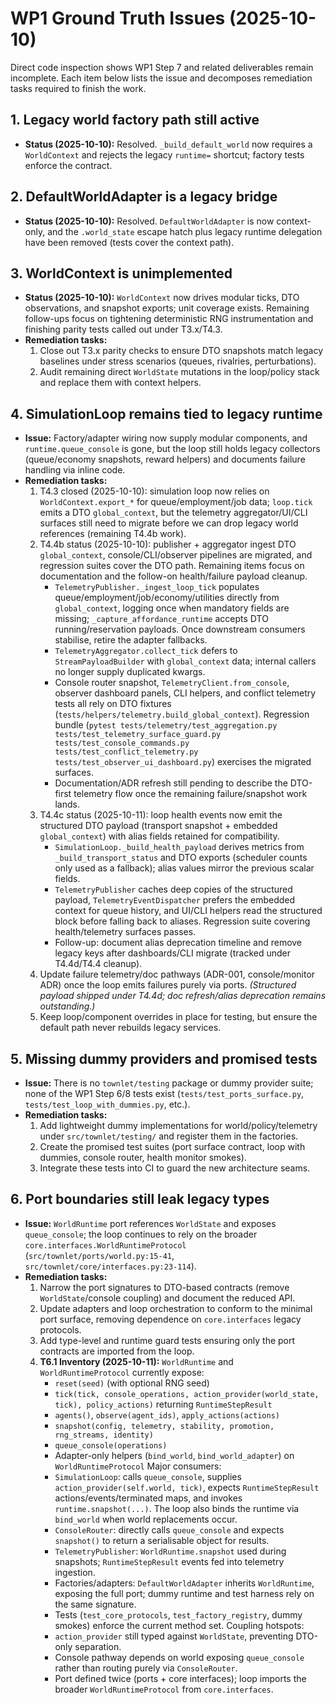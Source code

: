 # WP1 Ground Truth Issues (2025-10-10)

Direct code inspection shows WP1 Step 7 and related deliverables remain incomplete. Each item below lists the issue and decomposes remediation tasks required to finish the work.

## 1. Legacy world factory path still active
- **Status (2025-10-10):** Resolved. `_build_default_world` now requires a `WorldContext` and rejects the legacy `runtime=` shortcut; factory tests enforce the contract.

## 2. DefaultWorldAdapter is a legacy bridge
- **Status (2025-10-10):** Resolved. `DefaultWorldAdapter` is now context-only, and the `.world_state` escape hatch plus legacy runtime delegation have been removed (tests cover the context path).

## 3. WorldContext is unimplemented
- **Status (2025-10-10):** `WorldContext` now drives modular ticks, DTO observations, and snapshot exports; unit coverage exists. Remaining follow-ups focus on tightening deterministic RNG instrumentation and finishing parity tests called out under T3.x/T4.3.
- **Remediation tasks:**
  1. Close out T3.x parity checks to ensure DTO snapshots match legacy baselines under stress scenarios (queues, rivalries, perturbations).
  2. Audit remaining direct `WorldState` mutations in the loop/policy stack and replace them with context helpers.

## 4. SimulationLoop remains tied to legacy runtime
- **Issue:** Factory/adapter wiring now supply modular components, and `runtime.queue_console` is gone, but the loop still holds legacy collectors (queue/economy snapshots, reward helpers) and documents failure handling via inline code.
- **Remediation tasks:**
  1. T4.3 closed (2025-10-10): simulation loop now relies on `WorldContext.export_*` for queue/employment/job data; `loop.tick` emits a DTO `global_context`, but the telemetry aggregator/UI/CLI surfaces still need to migrate before we can drop legacy world references (remaining T4.4b work).
  2. T4.4b status (2025-10-10): publisher + aggregator ingest DTO `global_context`, console/CLI/observer pipelines are migrated, and regression suites cover the DTO path. Remaining items focus on documentation and the follow-on health/failure payload cleanup.
     - `TelemetryPublisher._ingest_loop_tick` populates queue/employment/job/economy/utilities directly from `global_context`, logging once when mandatory fields are missing; `_capture_affordance_runtime` accepts DTO running/reservation payloads. Once downstream consumers stabilise, retire the adapter fallbacks.
     - `TelemetryAggregator.collect_tick` defers to `StreamPayloadBuilder` with `global_context` data; internal callers no longer supply duplicated kwargs.
     - Console router snapshot, `TelemetryClient.from_console`, observer dashboard panels, CLI helpers, and conflict telemetry tests all rely on DTO fixtures (`tests/helpers/telemetry.build_global_context`). Regression bundle (`pytest tests/telemetry/test_aggregation.py tests/test_telemetry_surface_guard.py tests/test_console_commands.py tests/test_conflict_telemetry.py tests/test_observer_ui_dashboard.py`) exercises the migrated surfaces.
     - Documentation/ADR refresh still pending to describe the DTO-first telemetry flow once the remaining failure/snapshot work lands.
  3. T4.4c status (2025-10-11): loop health events now emit the structured DTO payload (transport snapshot + embedded `global_context`) with alias fields retained for compatibility.
     - `SimulationLoop._build_health_payload` derives metrics from `_build_transport_status` and DTO exports (scheduler counts only used as a fallback); alias values mirror the previous scalar fields.
     - `TelemetryPublisher` caches deep copies of the structured payload, `TelemetryEventDispatcher` prefers the embedded context for queue history, and UI/CLI helpers read the structured block before falling back to aliases. Regression suite covering health/telemetry surfaces passes.
     - Follow-up: document alias deprecation timeline and remove legacy keys after dashboards/CLI migrate (tracked under T4.4d/T4.4 cleanup).
  3. Update failure telemetry/doc pathways (ADR-001, console/monitor ADR) once the loop emits failures purely via ports. *(Structured payload shipped under T4.4d; doc refresh/alias deprecation remains outstanding.)*
  4. Keep loop/component overrides in place for testing, but ensure the default path never rebuilds legacy services.

## 5. Missing dummy providers and promised tests
- **Issue:** There is no `townlet/testing` package or dummy provider suite; none of the WP1 Step 6/8 tests exist (`tests/test_ports_surface.py`, `tests/test_loop_with_dummies.py`, etc.).
- **Remediation tasks:**
  1. Add lightweight dummy implementations for world/policy/telemetry under `src/townlet/testing/` and register them in the factories.
  2. Create the promised test suites (port surface contract, loop with dummies, console router, health monitor smokes).
  3. Integrate these tests into CI to guard the new architecture seams.

## 6. Port boundaries still leak legacy types
- **Issue:** `WorldRuntime` port references `WorldState` and exposes `queue_console`; the loop continues to rely on the broader `core.interfaces.WorldRuntimeProtocol` (`src/townlet/ports/world.py:15-41`, `src/townlet/core/interfaces.py:23-114`).
- **Remediation tasks:**
  1. Narrow the port signatures to DTO-based contracts (remove `WorldState`/console coupling) and document the reduced API.
  2. Update adapters and loop orchestration to conform to the minimal port surface, removing dependence on `core.interfaces` legacy protocols.
  3. Add type-level and runtime guard tests ensuring only the port contracts are imported from the loop.
  4. **T6.1 Inventory (2025-10-11):** `WorldRuntime` and `WorldRuntimeProtocol` currently expose:
     - `reset(seed)` (with optional RNG seed)
     - `tick(tick, console_operations, action_provider(world_state, tick), policy_actions)` returning `RuntimeStepResult`
     - `agents()`, `observe(agent_ids)`, `apply_actions(actions)`
     - `snapshot(config, telemetry, stability, promotion, rng_streams, identity)`
     - `queue_console(operations)`
     - Adapter-only helpers (`bind_world`, `bind_world_adapter`) on `WorldRuntimeProtocol`
     Major consumers:
     - `SimulationLoop`: calls `queue_console`, supplies `action_provider(self.world, tick)`, expects `RuntimeStepResult` actions/events/terminated maps, and invokes `runtime.snapshot(...)`. The loop also binds the runtime via `bind_world` when world replacements occur.
     - `ConsoleRouter`: directly calls `queue_console` and expects `snapshot()` to return a serialisable object for results.
     - `TelemetryPublisher`: `WorldRuntime.snapshot` used during snapshots; `RuntimeStepResult` events fed into telemetry ingestion.
     - Factories/adapters: `DefaultWorldAdapter` inherits `WorldRuntime`, exposing the full port; dummy runtime and test harness rely on the same signature.
     - Tests (`test_core_protocols`, `test_factory_registry`, dummy smokes) enforce the current method set.
     Coupling hotspots:
     - `action_provider` still typed against `WorldState`, preventing DTO-only separation.
     - Console pathway depends on world exposing `queue_console` rather than routing purely via `ConsoleRouter`.
     - Port defined twice (ports + core interfaces); loop imports the broader `WorldRuntimeProtocol` from `core.interfaces`.
